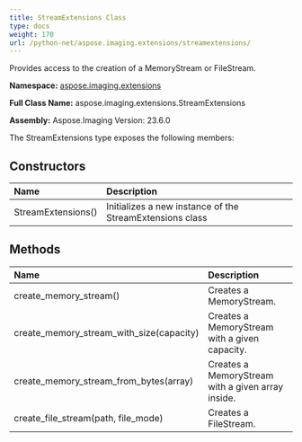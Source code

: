```yaml
---
title: StreamExtensions Class
type: docs
weight: 170
url: /python-net/aspose.imaging.extensions/streamextensions/
---
```


Provides access to the creation of a MemoryStream or FileStream.

**Namespace:** [aspose.imaging.extensions](/imaging/python-net/aspose.imaging.extensions/)

**Full Class Name:** aspose.imaging.extensions.StreamExtensions

**Assembly:**  Aspose.Imaging Version: 23.6.0

The StreamExtensions type exposes the following members:
## **Constructors**
|**Name**|**Description**|
| :- | :- |
|StreamExtensions()|Initializes a new instance of the StreamExtensions class|
## **Methods**
|**Name**|**Description**|
| :- | :- |
|create_memory_stream()|Creates a MemoryStream.|
|create_memory_stream_with_size(capacity)|Creates a MemoryStream with a given capacity.|
|create_memory_stream_from_bytes(array)|Creates a MemoryStream with a given array inside.|
|create_file_stream(path, file_mode)|Creates a FileStream.|

